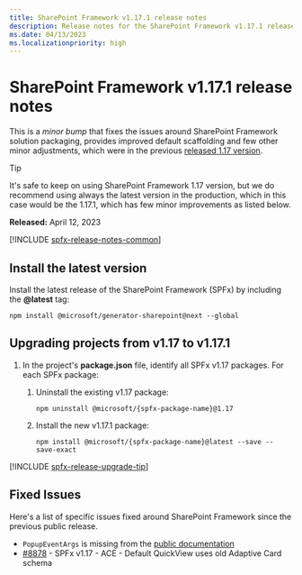 ```yaml
---
title: SharePoint Framework v1.17.1 release notes
description: Release notes for the SharePoint Framework v1.17.1 release
ms.date: 04/13/2023
ms.localizationpriority: high
---
```

# SharePoint Framework v1.17.1 release notes

This is a _minor bump_ that fixes the issues around SharePoint Framework solution packaging, provides improved default scaffolding and few other minor adjustments, which were in the previous [released 1.17 version](release-1.17.md).

> [!TIP]
> It's safe to keep on using SharePoint Framework 1.17 version, but we do recommend using always the latest version in the production, which in this case would be the 1.17.1, which has few minor improvements as listed below.

**Released:** April 12, 2023

[!INCLUDE [spfx-release-notes-common](../../includes/snippets/spfx-release-notes-common.md)]

## Install the latest version

Install the latest release of the SharePoint Framework (SPFx) by including the **@latest** tag:

```console
npm install @microsoft/generator-sharepoint@next --global
```

## Upgrading projects from v1.17 to v1.17.1

1. In the project's **package.json** file, identify all SPFx v1.17 packages. For each SPFx package:
    1. Uninstall the existing v1.17 package:

        ```console
        npm uninstall @microsoft/{spfx-package-name}@1.17
        ```

    1. Install the new v1.17.1 package:

        ```console
        npm install @microsoft/{spfx-package-name}@latest --save --save-exact
        ```

[!INCLUDE [spfx-release-upgrade-tip](../../includes/snippets/spfx-release-upgrade-tip.md)]

## Fixed Issues

Here's a list of specific issues fixed around SharePoint Framework since the previous public release.

- `PopupEventArgs` is missing from the [public documentation](/javascript/api/sp-http-base/popupeventargs)
- [#8878](https://github.com/SharePoint/sp-dev-docs/issues/8878) - SPFx v1.17 - ACE - Default QuickView uses old Adaptive Card schema
